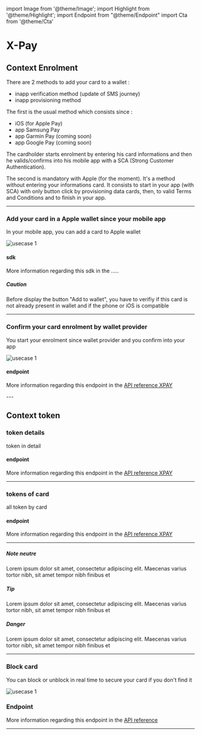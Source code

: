import Image from '@theme/Image';
import Highlight from '@theme/Highlight';
import Endpoint from "@theme/Endpoint"
import Cta from '@theme/Cta'

# X-Pay 

## Context Enrolment

There are 2 methods to add your card to a wallet : 

- inapp verification method (update of SMS journey)
- inapp provisioning method

The first is the usual method which consists since  : 

- iOS (for Apple Pay)
- app Samsung Pay
- app Garmin Pay (coming soon)
- app Google Pay (coming soon)

The cardholder starts enrolment by entering his card informations and then he valids/confirms into his mobile app with a SCA (Strong Customer Authentication).

The second is mandatory with Apple (for the moment). It's a method without entering your informations card. It consists to start in your app (with SCA) with only button click by provisioning data cards, then, to valid Terms and Conditions and to finish in your app.

---

### Add your card in a Apple wallet since your mobile app

 In your mobile app, you can add a card to Apple wallet

<Image src="docs/Card_addWallet.png" alt="usecase 1"/>

#### sdk

More information regarding this sdk in the .....

<Highlight type="caution">

##### Caution

Before display the button "Add to wallet", you have to verifiy if this card is not already present in wallet and if the phone or iOS is compatible

</Highlight>

---

### Confirm your card enrolment by wallet provider

You start your enrolment since wallet provider and you confirm into your app

<Image src="docs/Card_verifWallet.png" alt="usecase 1"/>

#### endpoint

More information regarding this endpoint in the [API reference XPAY](/api/Xpay)

<Endpoint apiUrl="/v2.0/Xpay" path="/api/v2.0/token/{tokenvalue}" method="get"/>
---

## Context token

### token details

<Highlight type="tip">
 
 token in detail
 
</Highlight>

#### endpoint

More information regarding this endpoint in the [API reference XPAY](/api/Xpay)

<Endpoint apiUrl="/v2.0/Xpay" path="/api/v2.0/token/{tokenvalue}" method="get"/>

---

### tokens of card

<Highlight type="tip">
 
 all token by card
 
</Highlight>

#### endpoint

More information regarding this endpoint in the [API reference XPAY](/api/Xpay)

<Endpoint apiUrl="/v2.0/Xpay" path="/api/v2.0/token/card/{cardExternalRef}" method="get"/>

---

<Highlight>

##### Note neutre

Lorem ipsum dolor sit amet, consectetur adipiscing elit. Maecenas varius tortor nibh, sit amet tempor nibh finibus et

</Highlight>

<Highlight type="tip">

##### Tip

Lorem ipsum dolor sit amet, consectetur adipiscing elit. Maecenas varius tortor nibh, sit amet tempor nibh finibus et

</Highlight>

<Highlight type="danger">

##### Danger

Lorem ipsum dolor sit amet, consectetur adipiscing elit. Maecenas varius tortor nibh, sit amet tempor nibh finibus et

</Highlight>

---

### Block card
 
<Highlight type="tip">
 
 You can block or unblock in real time to secure your card if you don't find it
 
</Highlight>

<Image src="docs/Card_Self_Verrou.png" alt="usecase 1"/>

### Endpoint

More information regarding this endpoint in the [API reference](/api/CardFactory)

<Endpoint apiUrl="/v1.0/migrationProxy" path="/api​/v2.0​/card/{cardExternalRef}" method="put"/>

--- 

<Cta
  context="doc"
  ui="button"
  link="/api/Xpay"
  label="Try it out"
/>
